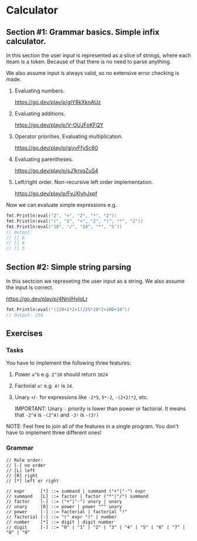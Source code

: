 # Calculator

## Section #1: Grammar basics. Simple infix calculator.

In this section the user input is represented as a slice of strings, where each iteam is a token. Because of that there is no need to parse anything.

We also assume input is always valid, so no extensive error checking is made.

1. Evaluating numbers.

   https://go.dev/play/p/gIY8kXknAUz
   
2. Evaluating additions.

   https://go.dev/play/p/V-OUJFoKFQY

3. Operator priorities. Evaluating multiplication.

   https://go.dev/play/p/gjyvFfySc60

4. Evaluating parentheses.

   https://go.dev/play/p/sJ1kniqZuS4

5. Left/right order. Non-recursive left order implementation.

   https://go.dev/play/p/FyJXlyhJxpf

Now we can evaluate simple expressions e.g.

```go
fmt.Println(eval("2", "+", "2", "*", "2"))
fmt.Println(eval("(", "2", "+", "2", ")", "*", "2"))
fmt.Println(eval("10", "/", "10", "*", "5"))
// Output:
// [] 6
// [] 8
// [] 5
```

## Section #2: Simple string parsing

In this sectcion we represeting the user input as a string. We also assume the input is correct.

https://go.dev/play/p/4NnjIHyIqLr

```go
fmt.Println(eval("(120+2*2+1)/25*10*2+100+34"))
// Output: 234
```

## Exercises

### Tasks

You have to implement the following three features:

1. Power `a^b` e.g. `2^10` should return `1024`
2. Factorial `a!` e.g. `4!` is `24`.
3. Unary `+`/`-` for expressions like `-2*5`, `5*-2`, `-(2+2)*2`, etc.

   IMPORTANT: Unary `-` priority is lower than power or factorial. It means that `-2^4` is `-(2^4)` and `-3!` is `-(3!)`

NOTE: Feel free to join all of the features in a single program. You don't have to implement three different ones!

### Grammar

```
// Rule order:
// [-] no order
// [L] left
// [R] right
// [*] left or right

// expr      [*] ::= summand | summand ("+"|"-") expr
// summand   [L] ::= factor | factor ("*"|"/") summand
// factor    [-] ::= ("+"|"-") unary | unary
// unary     [R] ::= power | power "^" unary
// power     [-] ::= factorial | factorial "!"
// factorial [-] ::= "(" expr ")" | number
// number    [*] ::= digit | digit number
// digit     [-] ::= "0" | "1" | "2" | "3" | "4" | "5" | "6" | "7" | "8" | "9"
```

